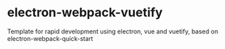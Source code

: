 # electron-webpack-vuetify

Template for rapid development using electron, vue and vuetify,
based on electron-webpack-quick-start
